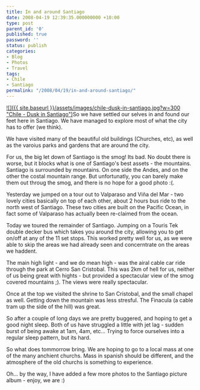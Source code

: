 ```yaml
---
title: In and around Santiago
date: 2008-04-19 12:39:35.000000000 +10:00
type: post
parent_id: '0'
published: true
password: ''
status: publish
categories:
- Blog
- Photos
- Travel
tags:
- Chile
- Santiago
permalink: "/2008/04/19/in-and-around-santiago/"
---
```

[![]({{ site.baseurl }}/assets/images/chile-dusk-in-santiago.jpg?w=300 "Chile - Dusk in Santiago")](http://modrich.wordpress.com/2008/04/19/in-and-around-santiago/chile-dusk-in-santiago/)So we have settled our selves in and found our feet here in Santiago. We have managed to explore most of what the city has to offer (we think).

We have visited many of the beautiful old buildings (Churches, etc), as well as the varoius parks and gardens that are around the city.

For us, the big let down of Santiago is the smog! Its bad. No doubt there is worse, but it blocks what is one of Santiago's best assets - the mountains. Santiago is surrounded by mountains. On one side the Andes, and on the other the costal mountain range. But unfortunatly, you can barely make them out throug the smog, and there is no hope for a good&nbsp;photo :(.

Yesterday we jumped on a tour out to Valparaso and Viña del Mar - two lovely cities basically on top of each other, about 2 hours bus ride&nbsp;to the north west of Santiago. These two cities are built on the Pacific Ocean, in fact some of Valparaso has actually been re-claimed from the ocean.

Today we toured the remainder of Santiago. Jumping on a Touris Tek double decker bus which takes you around the city, allowing you to get on/off at any of the 11 set stops. This worked pretty well for us, as we were able to skip the areas we had already seen and concerntrate on the areas we haddent.

The main high light - and we do mean high - was the airal cable car ride through the park&nbsp;at Cerro San Cristobal. This was 2km of hell for us, neither of us being great with hights - but provided a spectacular view of the smog covered mountains ;). The views were really spectacular.

Once at the top we visited the shrine to San Cristobal, and the small chapel as well. Getting down the mountain was less stresful. The Finacula (a cable tram up the side of the hill) was great.

So after a couple of long days we are pretty buggered, and hoping to get a good night sleep. Both of us have struggled a little with jet lag - sudden burst of being awake at 1am, 4am, etc... Trying to force ourselves into a regular sleep pattern, but its hard.

So what does tommorrow bring. We are hoping to go to a local mass at one of the many anchient churchs. Mass in spanish should be different, and the atmosphere of the old churchs is something to experience.

Oh... by the way, I have added a few more photos to the Santiago picture album - enjoy, we are :)

